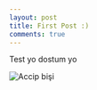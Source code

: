 ```yaml
---
layout: post
title: First Post :)
comments: true
---
```


Test yo dostum yo


![Accip bişi](https://www.google.com.tr/url?sa=i&rct=j&q=&esrc=s&source=images&cd=&cad=rja&uact=8&ved=0ahUKEwjiuo6l05zQAhVIPBoKHSviAckQjRwIBw&url=http%3A%2F%2Fwww.menucool.com%2Fslider%2Fjavascript-image-slider-demo1&psig=AFQjCNH-ZcpcYR5fTM8dtYxD0ycx-xHYWw&ust=1478814451280062)
